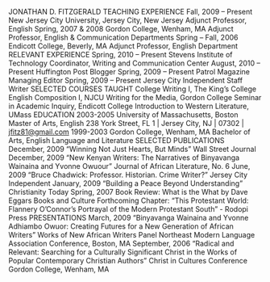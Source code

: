 JONATHAN D. FITZGERALD TEACHING EXPERIENCE
Fall, 2009 – Present
New Jersey City University, Jersey City, New Jersey Adjunct Professor, English
Spring, 2007 & 2008
Gordon College, Wenham, MA
Adjunct Professor, English & Communication Departments
Spring – Fall, 2006
Endicott College, Beverly, MA
Adjunct Professor, English Department
RELEVANT EXPERIENCE
Spring, 2010 – Present
Stevens Institute of Technology
Coordinator, Writing and Communication Center
August, 2010 – Present
Huffington Post
Blogger
Spring, 2009 – Present
Patrol Magazine
Managing Editor
Spring, 2009 – Present
Jersey City Independent
Staff Writer
SELECTED COURSES TAUGHT
College Writing I, The King’s College
English Composition I, NJCU
Writing for the Media, Gordon College Seminar in Academic Inquiry, Endicott College Introduction to Western Literature, UMass
EDUCATION
2003-2005
University of Massachusetts, Boston Master of Arts, English
        238 York Street, FL 1 | Jersey City, NJ | 07302 | jfitz81@gmail.com
1999-2003
Gordon College, Wenham, MA
Bachelor of Arts, English Language and Literature
SELECTED PUBLICATIONS
December, 2009
“Winning Not Just Hearts, But Minds” Wall Street Journal
December, 2009
“New Kenyan Writers: The Narratives of Binyavanga Wainaina and Yvonne Owuour” Journal of African Literature, No. 6
June, 2009
“Bruce Chadwick: Professor. Historian. Crime Writer?” Jersey City Independent
January, 2009
“Building a Peace Beyond Understanding” Christianity Today
Spring, 2007
Book Review: What is the What by Dave Eggars Books and Culture
Forthcoming
Chapter: “This Protestant World: Flannery O’Connor’s Portrayal of the Modern Protestant South” - Rodopi Press
PRESENTATIONS
March, 2009
“Binyavanga Wainaina and Yvonne Adhiambo Owuor: Creating Futures for a New Generation of African Writers”
Works of New African Writers Panel
Northeast Modern Language Association Conference, Boston, MA
September, 2006
“Radical and Relevant: Searching for a Culturally Significant Christ in the Works of Popular Contemporary Christian Authors”
Christ in Cultures Conference
Gordon College, Wenham, MA